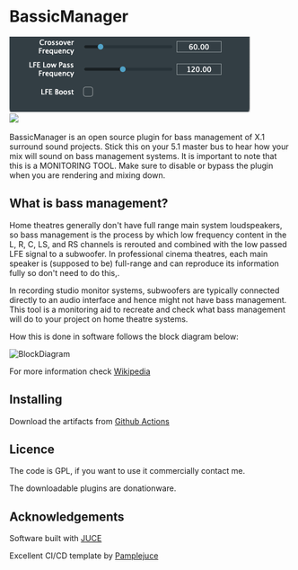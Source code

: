 # BassicManager

![BassicManager](ui.png)\
[![](https://github.com/carthach/BassicManager/workflows/CMake/badge.svg)](https://github.com/carthach/BassicManager/actions)

BassicManager is an open source plugin for bass management of X.1 surround sound projects. Stick this on your 5.1 master bus to hear how your mix will sound on bass management systems. It is important to note that this is a MONITORING TOOL. Make sure to disable or bypass the plugin when you are rendering and mixing down.

## What is bass management?

Home theatres generally don't have full range main system loudspeakers, so bass management is the process by which low frequency content in the L, R, C, LS, and RS channels is rerouted and combined with the low passed LFE signal to a subwoofer. In professional cinema theatres, each main speaker is (supposed to be) full-range and can reproduce its information fully so don't need to do this,.

In recording studio monitor systems, subwoofers are typically connected directly to an audio interface and hence might not have bass management. This tool is a monitoring aid to recreate and check what bass management will do to your project on home theatre systems. 

How this is done in software follows the block diagram below:

![BlockDiagram](https://upload.wikimedia.org/wikipedia/commons/thumb/d/da/BassManagement5.1.png/550px-BassManagement5.1.png)

For more information check [Wikipedia](https://en.wikipedia.org/wiki/Bass_management)

## Installing

Download the artifacts from [Github Actions](https://github.com/carthach/BassicManager/actions)

## Licence

The code is GPL, if you want to use it commercially contact me.

The downloadable plugins are donationware.

## Acknowledgements

Software built with [JUCE](https://juce.com/)

Excellent CI/CD template by [Pamplejuce](https://github.com/sudara/pamplejuce)

